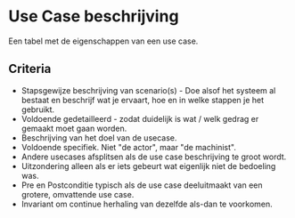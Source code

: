# Use Case beschrijving
Een tabel met de eigenschappen van een use case.
## Criteria 
- Stapsgewijze beschrijving van scenario(s) -
Doe alsof het systeem al bestaat en beschrijf wat je ervaart, hoe en in welke stappen je het gebruikt.
- Voldoende gedetailleerd - zodat duidelijk is wat / welk gedrag er gemaakt moet gaan worden.
- Beschrijving van het doel van de usecase.
- Voldoende specifiek. Niet "de actor", maar "de machinist".
- Andere usecases afsplitsen als de use case beschrijving te groot wordt.
- Uitzondering alleen als er iets gebeurt wat eigenlijk niet de bedoeling was.
- Pre en Postconditie typisch als de use case deeluitmaakt van een grotere, omvattende use case.
- Invariant om continue herhaling van dezelfde als-dan te voorkomen.
